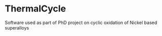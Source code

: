 # ThermalCycle

Software used as part of PhD project on cyclic oxidation of Nickel based superalloys
